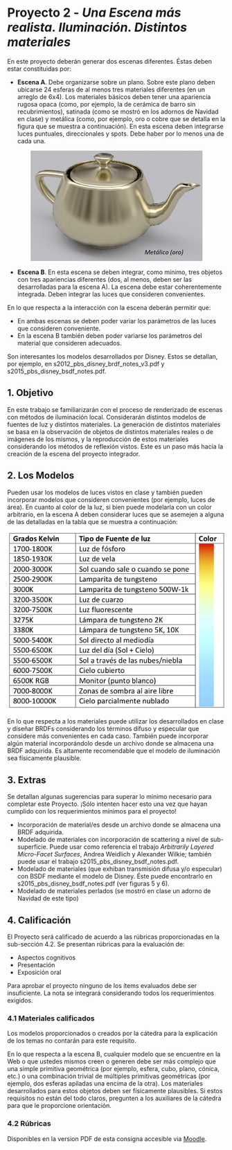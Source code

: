 # Proyecto 2 - _Una Escena más realista. Iluminación. Distintos materiales_

En este proyecto deberán generar dos escenas diferentes. Éstas deben estar constituidas por:

- __Escena A__. Debe organizarse sobre un plano. Sobre este plano deben ubicarse 24 esferas de al menos tres materiales diferentes (en un arreglo de 6x4). Los materiales básicos deben tener una apariencia rugosa opaca (como, por ejemplo, la de cerámica de barro sin recubrimientos), satinada (como se mostró en los adornos de Navidad en clase) y metálica (como, por ejemplo, oro o cobre que se detalla en la figura que se muestra a continuación). En esta escena deben integrarse luces puntuales, direccionales y spots. Debe haber por lo menos una de cada una. 

<p align="center">
  <img src="docs/teapot.png"/>
</p>

- __Escena B__. En esta escena se deben integrar, como mínimo, tres objetos con tres apariencias diferentes (dos, al menos, deben ser las desarrolladas para la escena A). La escena debe estar coherentemente integrada. Deben integrar las luces que consideren convenientes.

En lo que respecta a la interacción con la escena deberán permitir que:

- En ambas escenas se deben poder variar los parámetros de las luces que consideren conveniente.
- En la escena B también deben poder variarse los parámetros del material que consideren adecuados.

Son interesantes los modelos desarrollados por Disney. Estos se detallan, por ejemplo, en s2012_pbs_disney_brdf_notes_v3.pdf y s2015_pbs_disney_bsdf_notes.pdf.

## 1. Objetivo

En este trabajo se familiarizarán con el proceso de renderizado de escenas con métodos de iluminación local. Considerarán distintos modelos de fuentes de luz y distintos materiales. La generación de distintos materiales se basa en la observación de objetos de distintos materiales reales o de imágenes de los mismos, y la reproducción de estos materiales considerando los métodos de reflexión vistos. Este es un paso más hacia la creación de la escena del proyecto integrador.

## 2. Los Modelos

Pueden usar los modelos de luces vistos en clase y también pueden incorporar modelos que consideren convenientes (por ejemplo, luces de área). En cuanto al color de la luz, si bien puede modelarla con un color arbitrario, en la escena A deben considerar luces que se asemejen a alguna de las detalladas en la tabla que se muestra a continuación:

<p align="center">
  <img src="docs/lights.png"/>
</p>

En lo que respecta a los materiales puede utilizar los desarrollados en clase y diseñar BRDFs considerando los términos difuso y especular que considere más convenientes en cada caso. También puede incorporar algún material incorporándolo desde un archivo donde se almacena una BRDF adquirida.
Es altamente recomendable que el modelo de iluminación sea físicamente plausible.

## 3. Extras

Se detallan algunas sugerencias para superar lo mínimo necesario para completar este Proyecto. ¡Sólo intenten hacer esto una vez que hayan cumplido con los requerimientos mínimos para el proyecto!

- Incorporación de material/es desde un archivo donde se almacena una BRDF adquirida.
- Modelado de materiales con incorporación de scattering a nivel de sub-superficie. Puede usar como referencia el trabajo _Arbitrarily Layered Micro-Facet Surfaces_, Andrea Weidlich y Alexander Wilkie; también puede usar el trabajo s2015_pbs_disney_bsdf_notes.pdf.
- Modelado de materiales (que exhiban transmisión difusa y/o especular) con BSDF mediante el modelo de Disney. Éste puede encontrarlo en s2015_pbs_disney_bsdf_notes.pdf (ver figuras 5 y 6).
- Modelado de materiales perlados (se mostró en clase un adorno de Navidad de este tipo)

## 4. Calificación

El Proyecto será calificado de acuerdo a las rúbricas proporcionadas en la sub-sección 4.2. Se presentan rúbricas para la evaluación de:

- Aspectos cognitivos
- Presentación
- Exposición oral

Para aprobar el proyecto ninguno de los ítems evaluados debe ser insuficiente. La nota se integrará considerando todos los requerimientos exigidos.


### 4.1 Materiales calificados

Los modelos proporcionados o creados por la cátedra para la explicación de los temas no contarán para este requisito.

En lo que respecta a la escena B, cualquier modelo que se encuentre en la Web o que ustedes mismos creen o generen debe ser más complejo que una simple primitiva geométrica (por ejemplo, esfera, cubo, plano, cónica, etc.) o una combinación trivial de múltiples primitivas geométricas (por ejemplo, dos esferas apiladas una encima de la otra). Los materiales desarrollados para estos objetos deben ser físicamente plausibles. Si estos requisitos no están del todo claros, pregunten a los auxiliares de la cátedra para que le proporcione orientación.

### 4.2 Rúbricas

Disponibles en la version PDF de esta consigna accesible via [Moodle](https://moodle.uns.edu.ar/moodle).



